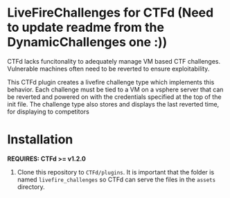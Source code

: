 # LiveFireChallenges for CTFd (Need to update readme from the DynamicChallenges one :))

CTFd lacks funcitonality to adequately manage VM based CTF challenges. Vulnerable machines often
need to be reverted to ensure exploitability.

This CTFd plugin creates a livefire challenge type which implements this
behavior. Each challenge must be tied to a VM on a vsphere server that can be
reverted and powered on with the credentials specified at the top of the init file.
The challenge type also stores and displays the last reverted time, for displaying to 
competitors

# Installation

**REQUIRES: CTFd >= v1.2.0**

1. Clone this repository to `CTFd/plugins`. It is important that the folder is
   named `livefire_challenges` so CTFd can serve the files in the `assets`
   directory.
